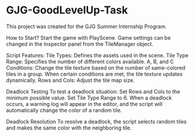 # GJG-GoodLevelUp-Task

This project was created for the GJG Summer Internship Program.

How to Start?
Start the game with PlayScene.
Game settings can be changed in the Inspector panel from the TileManager object.

Script Features:
Tile Types: Defines the assets used in the scene.
Tile Type Range: Specifies the number of different colors available.
A, B, and C Conditions: Change the tile texture based on the number of same-colored tiles in a group. When certain conditions are met, the tile texture updates dynamically.
Rows and Cols: Adjust the tile map size.

Deadlock Testing
To test a deadlock situation:
Set Rows and Cols to the minimum possible value.
Set Tile Type Range to 6.
When a deadlock occurs, a warning log will appear in the editor, and the script will automatically change the color of a random tile.

Deadlock Resolution
To resolve a deadlock, the script selects random tiles and makes the same color with the neighboring tile.
